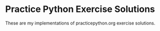 # Practice Python Exercise Solutions 

These are my implementations of practicepython.org exercise solutions. 
